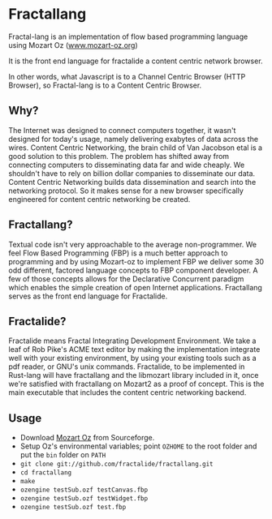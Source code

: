 Fractallang
===========

Fractal-lang is an implementation of flow based programming language using Mozart Oz (www.mozart-oz.org)

It is the front end language for fractalide a content centric network browser.

In other words, what Javascript is to a Channel Centric Browser (HTTP Browser), so Fractal-lang is to a Content Centric Browser.

Why?
-----
The Internet was designed to connect computers together, it wasn't designed for today's usage, namely delivering exabytes of data across the wires. Content Centric Networking, the brain child of Van Jacobson etal is a good solution to this problem. The problem has shifted away from connecting computers to disseminating data far and wide cheaply. We shouldn't have to rely on billion dollar companies to disseminate our data. Content Centric Networking builds data dissemination and search into the networking protocol. So it makes sense for a new browser specifically engineered for content centric networking be created.

Fractallang?
-------------
Textual code isn't very approachable to the average non-programmer. We feel Flow Based Programming (FBP) is a much better approach to programming and by using Mozart-oz to implement FBP we deliver some 30 odd different, factored language concepts to FBP component developer. A few of those concepts allows for the Declarative Concurrent paradigm which enables the simple creation of open Internet applications. Fractallang serves as the front end language for Fractalide.

Fractalide?
-------
Fractalide means Fractal Integrating Development Environment. We take a leaf of Rob Pike's ACME text editor by making the implementation integrate well with your existing environment, by using your existing tools such as a pdf reader, or GNU's unix commands.
Fractalide, to be implemented in Rust-lang will have fractallang and the libmozart library included in it, once we're satisfied with fractallang on Mozart2 as a proof of concept. This is the main executable that includes the content centric networking backend.

Usage
-----

* Download [Mozart Oz](http://sourceforge.net/projects/mozart-oz/?source=directory) from Sourceforge.
* Setup Oz's environmental variables; point `OZHOME` to the root folder and put the `bin` folder on `PATH`
* `git clone git://github.com/fractalide/fractallang.git`
* `cd fractallang`
* `make`
* `ozengine testSub.ozf testCanvas.fbp`
* `ozengine testSub.ozf testWidget.fbp`
* `ozengine testSub.ozf test.fbp`
